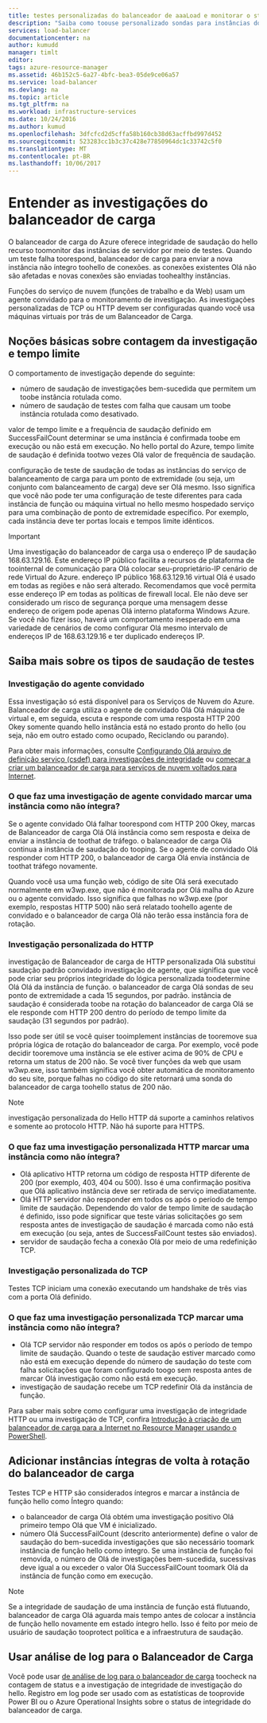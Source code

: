 ```yaml
---
title: testes personalizadas do balanceador de aaaLoad e monitorar o status de integridade | Microsoft Docs
description: "Saiba como toouse personalizado sondas para instâncias do balanceador de carga do Azure toomonitor por trás do balanceador de carga"
services: load-balancer
documentationcenter: na
author: kumudd
manager: timlt
editor: 
tags: azure-resource-manager
ms.assetid: 46b152c5-6a27-4bfc-bea3-05de9ce06a57
ms.service: load-balancer
ms.devlang: na
ms.topic: article
ms.tgt_pltfrm: na
ms.workload: infrastructure-services
ms.date: 10/24/2016
ms.author: kumud
ms.openlocfilehash: 3dfcfcd2d5cffa58b160cb38d63acffbd997d452
ms.sourcegitcommit: 523283cc1b3c37c428e77850964dc1c33742c5f0
ms.translationtype: MT
ms.contentlocale: pt-BR
ms.lasthandoff: 10/06/2017
---
```

# <a name="understand-load-balancer-probes"></a>Entender as investigações do balanceador de carga

O balanceador de carga do Azure oferece integridade de saudação do hello recurso toomonitor das instâncias de servidor por meio de testes. Quando um teste falha toorespond, balanceador de carga para enviar a nova instância não íntegro toohello de conexões. as conexões existentes Olá não são afetadas e novas conexões são enviadas toohealthy instâncias.

Funções do serviço de nuvem (funções de trabalho e da Web) usam um agente convidado para o monitoramento de investigação. As investigações personalizadas de TCP ou HTTP devem ser configuradas quando você usa máquinas virtuais por trás de um Balanceador de Carga.

## <a name="understand-probe-count-and-timeout"></a>Noções básicas sobre contagem da investigação e tempo limite

O comportamento de investigação depende do seguinte:

* número de saudação de investigações bem-sucedida que permitem um toobe instância rotulada como.
* número de saudação de testes com falha que causam um toobe instância rotulada como desativado.

valor de tempo limite e a frequência de saudação definido em SuccessFailCount determinar se uma instância é confirmada toobe em execução ou não está em execução. No hello portal do Azure, tempo limite de saudação é definida tootwo vezes Olá valor de frequência de saudação.

configuração de teste de saudação de todas as instâncias do serviço de balanceamento de carga para um ponto de extremidade (ou seja, um conjunto com balanceamento de carga) deve ser Olá mesmo. Isso significa que você não pode ter uma configuração de teste diferentes para cada instância de função ou máquina virtual no hello mesmo hospedado serviço para uma combinação de ponto de extremidade específico. Por exemplo, cada instância deve ter portas locais e tempos limite idênticos.

> [!IMPORTANT]
> Uma investigação do balanceador de carga usa o endereço IP de saudação 168.63.129.16. Este endereço IP público facilita a recursos de plataforma de toointernal de comunicação para Olá colocar seu-proprietário-IP cenário de rede Virtual do Azure. endereço IP público 168.63.129.16 virtual Olá é usado em todas as regiões e não será alterado. Recomendamos que você permita esse endereço IP em todas as políticas de firewall local. Ele não deve ser considerado um risco de segurança porque uma mensagem desse endereço de origem pode apenas Olá interno plataforma Windows Azure. Se você não fizer isso, haverá um comportamento inesperado em uma variedade de cenários de como configurar Olá mesmo intervalo de endereços IP de 168.63.129.16 e ter duplicado endereços IP.

## <a name="learn-about-hello-types-of-probes"></a>Saiba mais sobre os tipos de saudação de testes

### <a name="guest-agent-probe"></a>Investigação do agente convidado

Essa investigação só está disponível para os Serviços de Nuvem do Azure. Balanceador de carga utiliza o agente de convidado Olá Olá máquina de virtual e, em seguida, escuta e responde com uma resposta HTTP 200 Okey somente quando hello instância está no estado pronto do hello (ou seja, não em outro estado como ocupado, Reciclando ou parando).

Para obter mais informações, consulte [Configurando Olá arquivo de definição serviço (csdef) para investigações de integridade](https://msdn.microsoft.com/library/azure/ee758710.aspx) ou [começar a criar um balanceador de carga para serviços de nuvem voltados para Internet](load-balancer-get-started-internet-classic-cloud.md#check-load-balancer-health-status-for-cloud-services).

### <a name="what-makes-a-guest-agent-probe-mark-an-instance-as-unhealthy"></a>O que faz uma investigação de agente convidado marcar uma instância como não íntegra?

Se o agente convidado Olá falhar toorespond com HTTP 200 Okey, marcas de Balanceador de carga Olá Olá instância como sem resposta e deixa de enviar a instância de toothat de tráfego. o balanceador de carga Olá continua a instância de saudação do tooping. Se o agente de convidado Olá responder com HTTP 200, o balanceador de carga Olá envia instância de toothat tráfego novamente.

Quando você usa uma função web, código de site Olá será executado normalmente em w3wp.exe, que não é monitorada por Olá malha do Azure ou o agente convidado. Isso significa que falhas no w3wp.exe (por exemplo, respostas HTTP 500) não será relatado toohello agente de convidado e o balanceador de carga Olá não terão essa instância fora de rotação.

### <a name="http-custom-probe"></a>Investigação personalizada do HTTP

investigação de Balanceador de carga de HTTP personalizada Olá substitui saudação padrão convidado investigação de agente, que significa que você pode criar seu próprios integridade do lógica personalizada toodetermine Olá Olá da instância de função. o balanceador de carga Olá sondas de seu ponto de extremidade a cada 15 segundos, por padrão. instância de saudação é considerada toobe na rotação do balanceador de carga Olá se ele responde com HTTP 200 dentro do período de tempo limite da saudação (31 segundos por padrão).

Isso pode ser útil se você quiser tooimplement instâncias de tooremove sua própria lógica de rotação do balanceador de carga. Por exemplo, você pode decidir tooremove uma instância se ele estiver acima de 90% de CPU e retorna um status de 200 não. Se você tiver funções da web que usam w3wp.exe, isso também significa você obter automática de monitoramento do seu site, porque falhas no código do site retornará uma sonda do balanceador de carga toohello status de 200 não.

> [!NOTE]
> investigação personalizada do Hello HTTP dá suporte a caminhos relativos e somente ao protocolo HTTP. Não há suporte para HTTPS.

### <a name="what-makes-an-http-custom-probe-mark-an-instance-as-unhealthy"></a>O que faz uma investigação personalizada HTTP marcar uma instância como não íntegra?

* Olá aplicativo HTTP retorna um código de resposta HTTP diferente de 200 (por exemplo, 403, 404 ou 500). Isso é uma confirmação positiva que Olá aplicativo instância deve ser retirada de serviço imediatamente.
* Olá HTTP servidor não responder em todos os após o período de tempo limite de saudação. Dependendo do valor de tempo limite de saudação é definido, isso pode significar que teste várias solicitações go sem resposta antes de investigação de saudação é marcada como não está em execução (ou seja, antes de SuccessFailCount testes são enviados).
* servidor de saudação fecha a conexão Olá por meio de uma redefinição TCP.

### <a name="tcp-custom-probe"></a>Investigação personalizada do TCP

Testes TCP iniciam uma conexão executando um handshake de três vias com a porta Olá definido.

### <a name="what-makes-a-tcp-custom-probe-mark-an-instance-as-unhealthy"></a>O que faz uma investigação personalizada TCP marcar uma instância como não íntegra?

* Olá TCP servidor não responder em todos os após o período de tempo limite de saudação. Quando o teste de saudação estiver marcado como não está em execução depende do número de saudação do teste com falha solicitações que foram configurado toogo sem resposta antes de marcar Olá investigação como não está em execução.
* investigação de saudação recebe um TCP redefinir Olá da instância de função.

Para saber mais sobre como configurar uma investigação de integridade HTTP ou uma investigação de TCP, confira [Introdução à criação de um balanceador de carga para a Internet no Resource Manager usando o PowerShell](load-balancer-get-started-internet-arm-ps.md).

## <a name="add-healthy-instances-back-into-load-balancer-rotation"></a>Adicionar instâncias íntegras de volta à rotação do balanceador de carga

Testes TCP e HTTP são considerados íntegros e marcar a instância de função hello como Íntegro quando:

* o balanceador de carga Olá obtém uma investigação positivo Olá primeiro tempo Olá que VM é inicializado.
* número Olá SuccessFailCount (descrito anteriormente) define o valor de saudação do bem-sucedida investigações que são necessário toomark instância de função hello como íntegro. Se uma instância de função foi removida, o número de Olá de investigações bem-sucedida, sucessivas deve igual a ou exceder o valor Olá SuccessFailCount toomark Olá da instância de função como em execução.

> [!NOTE]
> Se a integridade de saudação de uma instância de função está flutuando, balanceador de carga Olá aguarda mais tempo antes de colocar a instância de função hello novamente em estado íntegro hello. Isso é feito por meio de usuário de saudação tooprotect política e a infraestrutura de saudação.

## <a name="use-log-analytics-for-load-balancer"></a>Usar análise de log para o Balanceador de Carga

Você pode usar [de análise de log para o balanceador de carga](load-balancer-monitor-log.md) toocheck na contagem de status e a investigação de integridade de investigação do hello. Registro em log pode ser usado com as estatísticas de tooprovide Power BI ou o Azure Operational Insights sobre o status de integridade do balanceador de carga.
